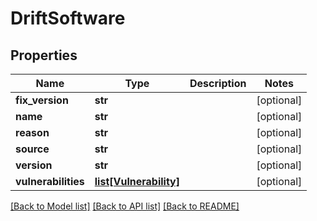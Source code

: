 # DriftSoftware

## Properties
Name | Type | Description | Notes
------------ | ------------- | ------------- | -------------
**fix_version** | **str** |  | [optional] 
**name** | **str** |  | [optional] 
**reason** | **str** |  | [optional] 
**source** | **str** |  | [optional] 
**version** | **str** |  | [optional] 
**vulnerabilities** | [**list[Vulnerability]**](Vulnerability.md) |  | [optional] 

[[Back to Model list]](../README.md#documentation-for-models) [[Back to API list]](../README.md#documentation-for-api-endpoints) [[Back to README]](../README.md)

